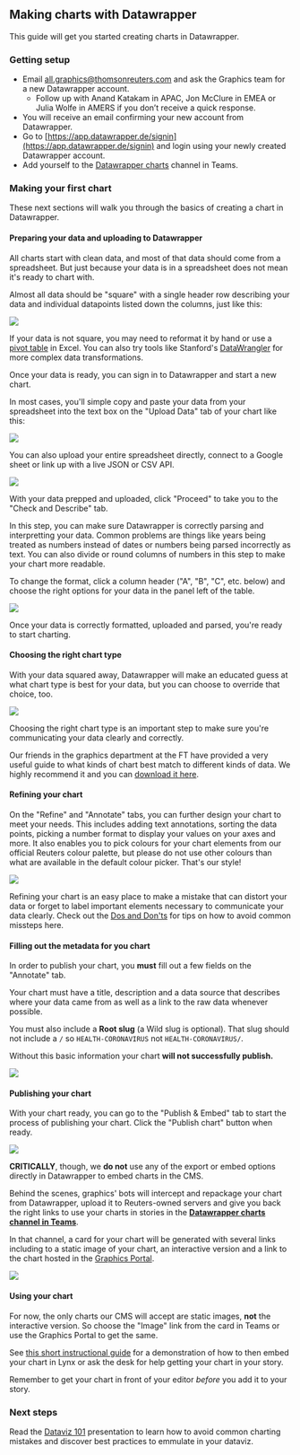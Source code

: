 ## Making charts with Datawrapper

This guide will get you started creating charts in Datawrapper.

### Getting setup

- Email [all.graphics@thomsonreuters.com](mailto:all.graphics@thomsonreuters.com) and ask the Graphics team for a new Datawrapper account. 
  - Follow up with Anand Katakam in APAC, Jon McClure in EMEA or Julia Wolfe in AMERS if you don’t receive a quick response.
- You will receive an email confirming your new account from Datawrapper.
- Go to [https://app.datawrapper.de/signin](https://app.datawrapper.de/signin) and login using your newly created Datawrapper account. 
- Add yourself to the [Datawrapper charts](https://teams.microsoft.com/l/channel/19%3a489aacae4e19400d8cf0da402c021076%40thread.skype/%25F0%259F%2593%2588Datawrapper%2520charts?groupId=c0949280-94a2-469a-a719-12397824db0a&tenantId=62ccb864-6a1a-4b5d-8e1c-397dec1a8258) channel in Teams.

### Making your first chart

These next sections will walk you through the basics of creating a chart in Datawrapper.

#### Preparing your data and uploading to Datawrapper

All charts start with clean data, and most of that data should come from a spreadsheet. But just because your data is in a spreadsheet does not mean it's ready to chart with.

Almost all data should be "square" with a single header row describing your data and individual datapoints listed down the columns, just like this:

![](https://user-images.githubusercontent.com/2772078/119649800-f859e480-be1a-11eb-81b8-d259f526c34a.png)

If your data is not square, you may need to reformat it by hand or use a [pivot table](https://support.microsoft.com/en-us/office/create-a-pivottable-to-analyze-worksheet-data-a9a84538-bfe9-40a9-a8e9-f99134456576) in Excel. You can also try tools like Stanford's [DataWrangler](http://vis.stanford.edu/wrangler/) for more complex data transformations.

Once your data is ready, you can sign in to Datawrapper and start a new chart.

In most cases, you'll simple copy and paste your data from your spreadsheet into the text box on the "Upload Data" tab of your chart like this:

![](https://user-images.githubusercontent.com/2772078/119650999-63f08180-be1c-11eb-9464-b3d944db4e95.png)

You can also upload your entire spreadsheet directly, connect to a Google sheet or link up with a live JSON or CSV API.

![](https://user-images.githubusercontent.com/2772078/119651180-a44fff80-be1c-11eb-8ed6-ecc63048c463.png)

With your data prepped and uploaded, click "Proceed" to take you to the "Check and Describe" tab.

In this step, you can make sure Datawrapper is correctly parsing and interpretting your data. Common problems are things like years being treated as numbers instead of dates or numbers being parsed incorrectly as text. You can also divide or round columns of numbers in this step to make your chart more readable.

To change the format, click a column header ("A", "B", "C", etc. below) and choose the right options for your data in the panel left of the table.

![](https://user-images.githubusercontent.com/2772078/119651597-17f20c80-be1d-11eb-927d-81bf579c7577.png)

Once your data is correctly formatted, uploaded and parsed, you're ready to start charting.

#### Choosing the right chart type

With your data squared away, Datawrapper will make an educated guess at what chart type is best for your data, but you can choose to override that choice, too.

![](https://user-images.githubusercontent.com/2772078/119654242-23930280-be20-11eb-9e85-be3adefb8cca.png)

Choosing the right chart type is an important step to make sure you're communicating your data clearly and correctly.

Our friends in the graphics department at the FT have provided a very useful guide to what kinds of chart best match to different kinds of data. We highly recommend it and you can [download it here](https://github.com/ft-interactive/chart-doctor/raw/master/visual-vocabulary/FT4schools_RGS.pdf).

#### Refining your chart

On the "Refine" and "Annotate" tabs, you can further design your chart to meet your needs. This includes adding text annotations, sorting the data points, picking
a number format to display your values on your axes and more. It also enables you to pick colours for your chart elements from our official Reuters colour palette, but please do not use other colours than what are available in the default colour picker. That's our style!

![](https://user-images.githubusercontent.com/2772078/119655136-23dfcd80-be21-11eb-86f1-1ae6ea2cab78.png)

Refining your chart is an easy place to make a mistake that can distort your data or forget to label important elements necessary to communicate your data clearly. Check out the [Dos and Don'ts](../dos-and-donts.md) for tips on how to avoid common missteps here.

#### Filling out the metadata for you chart

In order to publish your chart, you **must** fill out a few fields on the "Annotate" tab.

Your chart must have a title, description and a data source that describes where your data came from as well as a link to the raw data whenever possible.

You must also include a **Root slug** (a Wild slug is optional). That slug should not include a `/` so `HEALTH-CORONAVIRUS` not `HEALTH-CORONAVIRUS/`.

Without this basic information your chart **will not successfully publish.**

![](https://user-images.githubusercontent.com/2772078/119656505-ad43cf80-be22-11eb-8615-75cfeab780a3.png)

#### Publishing your chart

With your chart ready, you can go to the "Publish & Embed" tab to start the process of publishing your chart. Click the "Publish chart" button when ready.

![](https://user-images.githubusercontent.com/2772078/119657200-84700a00-be23-11eb-948d-13880740b48f.png)

**CRITICALLY**, though, we **do not** use any of the export or embed options directly in Datawrapper to embed charts in the CMS.

Behind the scenes, graphics' bots will intercept and repackage your chart from Datawrapper, upload it to Reuters-owned servers and give you back the right links to use your charts in stories in the [**Datawrapper charts channel in Teams**](https://teams.microsoft.com/l/channel/19%3a489aacae4e19400d8cf0da402c021076%40thread.skype/%25F0%259F%2593%2588Datawrapper%2520charts?groupId=c0949280-94a2-469a-a719-12397824db0a&tenantId=62ccb864-6a1a-4b5d-8e1c-397dec1a8258).

In that channel, a card for your chart will be generated with several links including to a static image of your chart, an interactive version and a link to the chart hosted in the [Graphics Portal](https://sphinx.thomsonreuters.com/graphics/#/group/rngs).

![](https://user-images.githubusercontent.com/2772078/119657862-59d28100-be24-11eb-8bde-6b91058ebcc0.png)

#### Using your chart

For now, the only charts our CMS will accept are static images, **not** the interactive version. So choose the "Image" link from the card in Teams or use the Graphics Portal to get the same.

See [this short instructional guide](http://graphics.thomsonreuters.com/data/Embedding_graphics_in_Lynx.pdf) for a demonstration of how to then embed your chart in Lynx or ask the desk for help getting your chart in your story.

Remember to get your chart in front of your editor _before_ you add it to your story.

### Next steps

Read the [Dataviz 101](https://docs.google.com/presentation/d/1X6i6sS1bgLluGeyxVcibbJMuCSSD7xDgVrHz1bFOeJo/present) presentation to learn how to avoid common charting mistakes and discover best practices to emmulate in your dataviz.
